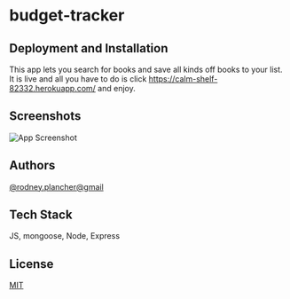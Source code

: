 # budget-tracker

## Deployment and Installation 

This app lets you search for books and save all kinds off books to your list. It is live and all you have to do is click https://calm-shelf-82332.herokuapp.com/ and enjoy.

## Screenshots

![App Screenshot](./client/public/apppic.png)

## Authors

[@rodney.plancher@gmail](https://www.github.com/rodney1100)


## Tech Stack

JS, mongoose, Node, Express


## License

[MIT](https://choosealicense.com/licenses/mit/)
